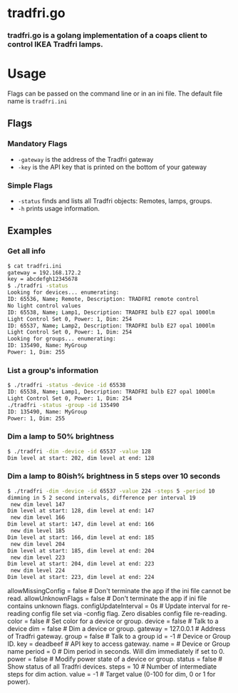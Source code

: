 # tradfri.go 

### tradfri.go is a golang implementation of a coaps client to control IKEA Tradfri lamps.

# Usage

Flags can be passed on the command line or in an ini file. The default file name is `tradfri.ini`

## Flags

### Mandatory Flags

 * `-gateway` is the address of the Tradfri gateway
 * `-key` is the API key that is printed on the bottom of your gateway

### Simple Flags

 * `-status` finds and lists all Tradfri objects: Remotes, lamps, groups.
 * `-h` prints usage information.
 
## Examples

### Get all info

```bash
$ cat tradfri.ini
gateway = 192.168.172.2
key = abcdefgh12345678
$ ./tradfri -status
Looking for devices... enumerating:
ID: 65536, Name; Remote, Description: TRADFRI remote control
No light control values
ID: 65538, Name; Lamp1, Description: TRADFRI bulb E27 opal 1000lm
Light Control Set 0, Power: 1, Dim: 254
ID: 65537, Name; Lamp2, Description: TRADFRI bulb E27 opal 1000lm
Light Control Set 0, Power: 1, Dim: 254
Looking for groups... enumerating:
ID: 135490, Name: MyGroup
Power: 1, Dim: 255
``` 

### List a group's information

```bash
$ ./tradfri -status -device -id 65538
ID: 65538, Name; Lamp1, Description: TRADFRI bulb E27 opal 1000lm
Light Control Set 0, Power: 1, Dim: 254
./tradfri -status -group -id 135490
ID: 135490, Name: MyGroup
Power: 1, Dim: 255
```

### Dim a lamp to 50% brightness

```bash
$ ./tradfri -dim -device -id 65537 -value 128
Dim level at start: 202, dim level at end: 128
```

### Dim a lamp to 80ish% brightness in 5 steps over 10 seconds
```bash
$ ./tradfri -dim -device -id 65537 -value 224 -steps 5 -period 10
dimming in 5 2 second intervals, difference per interval 19
 new dim level 147
Dim level at start: 128, dim level at end: 147
 new dim level 166
Dim level at start: 147, dim level at end: 166
 new dim level 185
Dim level at start: 166, dim level at end: 185
 new dim level 204
Dim level at start: 185, dim level at end: 204
 new dim level 223
Dim level at start: 204, dim level at end: 223
 new dim level 224
Dim level at start: 223, dim level at end: 224
```





allowMissingConfig = false  # Don't terminate the app if the ini file cannot be read.
allowUnknownFlags = false  # Don't terminate the app if ini file contains unknown flags.
configUpdateInterval = 0s  # Update interval for re-reading config file set via -config flag. Zero disables config file re-reading.
color = false  # Set color for a device or group. 
device = false  # Talk to a device
dim = false  # Dim a device or group.
gateway = 127.0.0.1  # Address of Tradfri gateway.
group = false  # Talk to a group
id = -1  # Device or Group ID.
key = deadbeef  # API key to access gateway.
name =   # Device or Group name
period = 0  # Dim period in seconds. Will dim immediately if set to 0.
power = false  # Modify power state of a device or group.
status = false  # Show status of all Tradfri devices.
steps = 10  # Number of intermediate steps for dim action.
value = -1  # Target value (0-100 for dim, 0 or 1 for power).
